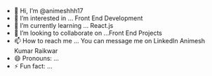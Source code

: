 - 👋 Hi, I’m @animeshhh17
- 👀 I’m interested in ... Front End Development
- 🌱 I’m currently learning ... React.js
- 💞️ I’m looking to collaborate on ...Front End Projects 
- 📫 How to reach me ... You can message me on LinkedIn Animesh Kumar Raikwar
- 😄 Pronouns: ...
- ⚡ Fun fact: ...

<!---
animeshhh17/animeshhh17 is a ✨ special ✨ repository because its `README.md` (this file) appears on your GitHub profile.
You can click the Preview link to take a look at your changes.
--->

